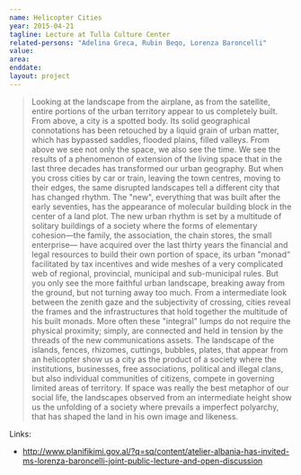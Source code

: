 ```yaml
---
name: Helicopter Cities
year: 2015-04-21
tagline: Lecture at Tulla Culture Center
related-persons: "Adelina Greca, Rubin Beqo, Lorenza Baroncelli"
value:
area:
enddate:
layout: project
---
```

>Looking at the landscape from the airplane, as from the satellite, entire portions of the urban territory appear to us completely built. From above, a city is a spotted body. Its solid geographical connotations has been retouched by a liquid grain of urban matter, which has bypassed saddles, flooded plains, filled valleys. From above we see not only the space, we also see the time. We see the results of a phenomenon of extension of the living space that in the last three decades has transformed our urban geography.
But when you cross cities by car or train, leaving the town centres, moving to their edges, the same disrupted landscapes tell a different city that has changed rhythm. The "new", everything that was built after the early seventies, has the appearance of molecular building block in the center of a land plot. The new urban rhythm is set by a multitude of solitary buildings of a society where the forms of elementary cohesion—the family, the association, the chain stores, the small enterprise— have acquired over the last thirty years the financial and legal resources to build their own portion of space, its urban "monad“ facilitated by tax incentives and wide meshes of a very complicated web of regional, provincial, municipal and sub-municipal rules.
But you only see the more faithful urban landscape, breaking away from the ground, but not turning away too much. From a intermediate look between the zenith gaze and the subjectivity of crossing, cities reveal the frames and the infrastructures that hold together the multitude of his built monads. More often these "integral" lumps do not require the physical proximity; simply, are connected and held in tension by the threads of the new communications assets.
The landscape of the islands, fences, rhizomes, cuttings, bubbles, plates, that appear from an helicopter show us a city as the product of a society where the institutions, businesses, free associations, political and illegal clans, but also individual communities of citizens, compete in governing limited areas of territory. If space was really the best metaphor of our social life, the landscapes observed from an intermediate height show us the unfolding of a society where prevails a imperfect polyarchy, that has shaped the land in his own image and likeness.

Links:
* <http://www.planifikimi.gov.al/?q=sq/content/atelier-albania-has-invited-ms-lorenza-baroncelli-joint-public-lecture-and-open-discussion>
